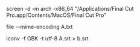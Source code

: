 screen -d -m arch -x86_64 "/Applications/Final Cut Pro.app/Contents/MacOS/Final Cut Pro"

file --mime-encoding  A.txt

iconv -f GBK -t utf-8   A.srt > b.srt

